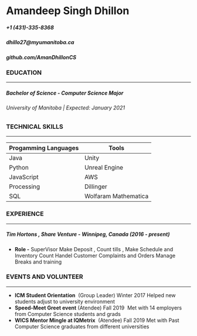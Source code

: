# **Amandeep Singh Dhillon**
##### +1 (431)-335-8368
#####  __dhillo27@myumanitoba.ca__
##### __github.com/AmanDhillonCS__

### **EDUCATION** 
____
##### **Bachelor of Science - Computer Science Major**
###### University of Manitoba | Expected: January 2021

### **TECHNICAL SKILLS**
____
| Progamming Languages       | Tools                 |  
| -------------              |  -------------  |  
| Java     | Unity |  
| Python     | Unreal Engine     |   
| JavaScript | AWS      |  
| Processing | Dillinger      |  
| SQL |  Wolfaram Mathematica     |  
### **EXPERIENCE**
____
##### __Tim Hortons , Share Venture - Winnipeg, Canada (2016 - present)__
- __Role -__ SuperVisor 
 Make Deposit , Count tills , Make Schedule and Inventory Count
Handel Customer Complaints and Orders
Manage Breaks  and training

### **EVENTS AND VOLUNTEER**
____
- __ICM Student Orientation__ &nbsp;(Group Leader) Winter 2017 
Helped new students adjust to university environment 
- __Speed-Meet Greet event__ (Atendee) Fall 2019
&nbsp;Met with 14 employers from Computer Science students and grads
- __WICS Mentor Mingle at IQMetrix__ &nbsp;(Atendee) Fall 2019
Met with Past Computer Science graduates from different universities 
  








